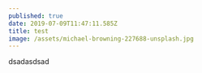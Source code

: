 ```yaml
---
published: true
date: 2019-07-09T11:47:11.585Z
title: test
image: /assets/michael-browning-227688-unsplash.jpg
---
```

dsadasdsad
